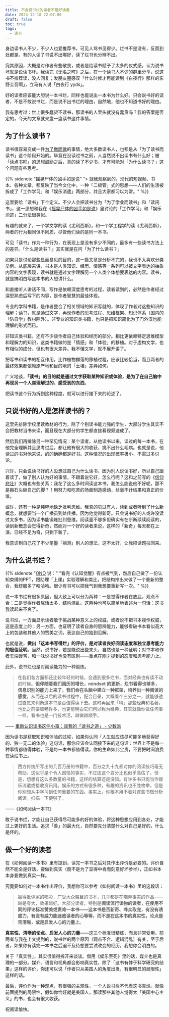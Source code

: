 ```yaml
---
title: 不会说书烂的读者不是好读者
date: 2024-12-18 22:07:00
draft: false
toc: true
tags: 
  - 读书
---
```


身边读书人不少，不少人也爱推荐书，可见人骂书见得少。烂书不是没有，反而到处都是。有的人读了书说不出哪好，读了烂书也分辨不出。

<!--more-->

究其原因，大概是对作者有些敬畏，或者是给读书赋予了太多的仪式感，认为说书坏就是说读书坏。我读完《无名之町》之后，在一个读书人不少的群里分享，说这书不推荐读，没人回复；发朋友圈感叹「什么时候才再能读到《白夜行》那样的东野圭吾啊」，立马有人说「白夜行 yyds」。

好的读者应该能大胆说一本书烂，同样也能说出一本书为什么好。只会说书好的读者，不是不敢说书烂，而是说不出书烂的理由，自然地，他也不知道书好的理由。

我有思考过：世上很多蠢货不读书，那读书的人里头就没有蠢货吗？我的答案是否定的，今天的文章就来盘一盘读书这件事情。

## 为了什么读书？

读书很容易变成一件[为了做而做](/posts/为了做而做的问题在哪/)的事情，绝大多数读书人，也都是从「为了读书而读书」这个阶段开始的。毕竟在没读过书之前，人当然说不出读书有什么好；被「读点书吧」的思想鼓励之后，真的读了不少书，才有可能对「为什么读书？」这个问题有些思考。

{{% sidenote "摇晃尸体的凶手如是说" "> 就我观察到的，现代的短视频、书本、各种文章，都反映了当今文化中，一种「二极管」式的思想——人们的生活被拆成了「工作学习」和「娱乐消遣」两部分，并且大家都习以为常。" %}}

这里要给「读书」下个定义。不少人会把读书分为「为了学业而读书」和「读闲书」，这一思想和我在《[摇晃尸体的凶手如是说](/posts/摇晃尸体的凶手如是说/)》里讨论的「工作学习」和「娱乐消遣」二分法很类似。

有趣的就来了，一个学文学的读《尤利西斯》，和一个学工程学的读《尤利西斯》，两者的行为相同但不同质，尽管他们读的是同一本书。

可见「读书」作为一种行为，在表现上是没有多少不同的，最多有一些读书方法上的差异。「什么是读书？」其实就是在问「为了什么读书？」

如果只是讨论那些显而易见的目的，这一篇文章是分析不完的，我也不太喜欢分类举例。从底层来讲，书本是人类知识、经历、情感等一系列可以被文字表达的抽象内容的文字表现，读书就是通过文字理解另一个人类个体想要表达的内容。读书，就是搞明白写这本书的人想讲什么。

和直接听人讲话不同，写作是依赖深度思考的过程，读者读到的，必然是作者经过深思熟虑后写下的内容，是作者智慧的最佳体现。

专业的学科书籍，是作者整合了相关领域的知识写就的，体现了作者对这些知识的理解；读书，就是通过文字，再现作者的思考过程、思维框架、知识体系（国内的「防自学」教材除外）。非专业的知识类书籍，也只是把知识简化为了门外汉也能理解的形式而已。

非知识类书籍，还有不少谈作者自己体验和经历的部分。相比更依赖特定思维模型和理解力的知识，这类书籍做的是「情感」和「体验」的移植。对于虚构文学，也有相似的成分，但也有很大差异。我不懂文学，就不展开讲了。

把写书和读书的相互作用，比作植物群落的移植过程，应该比较恰当，而且两者的最终效果都依赖原产地和目的地的「土壤」差异如何。

广义地谈，**「读书」的目的就是通过文字获取某种知识或体验，是为了在自己脑中再现另一个人类理解过的、感受到的东西**。

把读书这个行为拆到这种程度，就可以进行接下来的论述了。

## 只说书好的人是怎样读书的？

这里先排除学校里读教材的行为，除了个别读书能力强的学生，大部分学生其实不会把教材当书来读，而且现在大部分的学生都直接看视频速成了。

然后我们再排除另一种罕见情况：某个读者，从他读书以来，读过的每一本书，在他完全理解并且思考过后，都让他有很大的收获，挑不出什么毛病。也就是说，他读过的书对他来说，的的确确都是好书。这种情况的出现概率极小，不需过多讨论。

兴许，只会说读书好的人没想过自己为什么读书，因为别人说读书好，所以自己跟着读了，做了别人认为好的事情，不跟着说它好，怎么行呢？这和之前写的《[信仰悲壮](/posts/信仰悲壮/)》大概也有些关系：我花了这么多时间读这本书，我怎么能说他不好呢，那不是搬石头砸自己的脚？！用努力和吃苦的场面制造感动，丝毫不计结果和真正的价值。

或许，还有一种是纯粹地缺乏批判思维。我真的见过有人，读到或者听到了什么新概念，就想要当一个广播员到处传播，因为他觉得新奇。只会说书好的人或许没读过太多书，因为读书能锻炼批判思维。阅读量不够多但确实有在断断续续阅读的，读到新概念会觉得新奇，然而对一个好的读者来说，这样的「新奇」每天都在上演，已经不足为奇，只剩下新了。

我意识到自己花了不少笔墨「揣测」别人的想法，这不太好，让我把话题拉回来。

## 为什么说书烂？

{{% sidenote "[ONO](https://onojyun.com/) 说：" "看完《认知觉醒》有点被气到，然后自己做了一份认知束缚的PPT，跟助理「上课」实验理解和类比，把结构拎出来做了一个重新的整合，我舒服多了哈哈哈。很少有书可以把我气到我想要重新写一次。" %}}

说一本书烂有很多原因，但大致上可以分为两种：一是觉得作者在放屁，观点不合；二是觉得作者屁话太多，结构混乱。这两种也可以简单地表述为一句话：这书我读起来不爽了。

说书烂，一方面显示读者敢于挑战某种意义上的权威，或者说不把书本视作权威，这是态度上的；另一方面，也证明了读者自身的思辨能力，能够看破书本看似高大上的包装和其他人的赞美之词，表达自己的独到见解。

也就是说，**做出「这本书写得烂」的评价，是对读者良好阅读态度和独立思考能力的极佳证明**。当然，说书好，若是能说出些来头，自然也是一种证明；对书本和作者无端谩骂，和一味说书好也没有区别——重点在刚才提到的态度和思考能力上。

此外，说书烂也是对阅读能力的一种锻炼。

> 在我们各方面都还比较年轻的时候，会遇到很多烂书，面对经典也有读不动的时候。**但伴随着我们阅历的增长，mindset 的更新，烂书看得也够多，信息识别的能力上来了，我们会在头脑中建立一种框架，培养出一种阅读的感觉**，从而在以后的读书过程中，配合目录，大概看个三分之一，就能够透过直觉来判断这本书是否值得读下去。这时再回来「啃」那些经典和名著，也比之前要顺畅许多，也更能明白它们何以称为经典，其实就像你做任何事一样，看书也是一门技术活，越做越顺手。

—— [重新认识读书这件小事：谈我的「读书之道」 - 少数派](https://sspai.com/post/90963)

因为读书是获取知识和体验的过程，如果你认同「人生就应该尽可能多地获得好的、独一无二的体验」这句话，那你应该会认同接下来的这句话：世界上不是每一种事情都值得体验，不是每一本书都值得读，你的生命如此宝贵，不要把时间浪费在读烂书上。

> 西方传统所写出的几百万册的书籍中，百分之九十九都对你的阅读技巧毫无帮助。这似乎是个令人困恼的事实，不过连这个百分比也似乎高估了。但是，想想有这么多数量的书籍，这样的估算还是没错。有许多书只能当作娱乐消遣或接收资讯用。娱乐的方式有很多种，有趣的资讯也不胜枚举，但是你别想从中学习到任何重要的东西。事实上，你根本用不着对这些书做分析阅读。扫描一下便够了。

——《如何阅读一本书》

敢于说书烂，才能让自己获得尽可能多的好的体验，将这种思想应用到各处，才能过上更好的生活。追求「善」的最大化，自然要先分清楚什么对自己是好的，什么是坏的。

## 做一个好的读者

在《如何阅读一本书》里有提到，读完一本书之后对其作出评价是必要的。评价自然不能全是好话，要做到真实（而不是为了显得中肯而刻意好坏参半），正如书本本身要做到真实一样。

究竟要如何对一本书作出评价，我想你可以参考《如何阅读一本书》里的这段话：

> 赢得批评家的喝彩，广受大众瞩目的书本，几乎都是在嘲弄事实的作品——越是夸大，效果越好。大部分读者，特别是**阅读流行读物的读者，在使用不同的评论标准赞美或责难一本书——这本书是否新奇、哗众取宠，有没有诱惑力，有没有威力能迷惑读者的心等等，而不是在这本书的真实性，论点是否清晰，或是启发人心的力量上**。

**真实性、清晰的论点、启发人心的力量**——这三个标准很精炼，而且非常受用。前两者与我在上文提到的，说书烂的两个原因（观点不合、逻辑混乱）有关，至于后者，如果你有读完一本书之后迫不及待想要尝试改变的经历，我想你会明白的。

关于「真实性」，其实很值得拆开来谈谈。借用《娱乐至死》里的话，媒介也是真理的一部分。媒介、语言和视角都会影响真实性，除了「这书有悖于科学研究的结果」这样的评价，你还可以说「作者只从美国人的角度出发，有很明显的局限性」这样的话。

最后，评价作为一种观点，有很强的主观性，一个人说书烂不代表这书真烂。就像前面提到的局限性，假如你恰好就是美国人，那读那些其他人觉得太「美国中心主义」的书，也会有很大收获。

祝阅读愉快。
